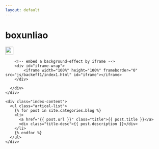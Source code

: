 ```yaml
---
layout: default
---
```


<body>
  <div class="index-wrapper">
    <div class="aside">     
	 <div class="info-card">
	    <!--<div><img src="https://github.com/u0652804/u0652804.github.io/blob/master/images/avatar.jpg?raw=true" width="120px" /></div>-->
        <h1>boxunliao</h1>
        <div></div>
		<a href="https://github.com/u0652804" target="_blank"><img src="https://github.com/favicon.ico" alt="" width="25"/></a>
      </div>
      <div id="particles-js">
	    
		<!-- embed a background-effect by iframe -->
        <div id="iframe-wrap">
            <iframe width="100%" height="100%" frameborder="0" src="js/backeff1/index1.html" id="iframe"></iframe>
        </div>
	  
	  </div>
    </div>

    <div class="index-content">
      <ul class="artical-list">
        {% for post in site.categories.blog %}
        <li>
          <a href="{{ post.url }}" class="title">{{ post.title }}</a>
          <div class="title-desc">{{ post.description }}</div>
        </li>
        {% endfor %}
      </ul>
    </div>
  </div>
</body>
